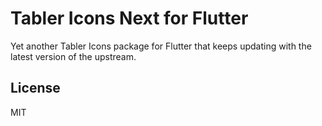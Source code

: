 # Tabler Icons Next for Flutter

Yet another Tabler Icons package for Flutter that keeps updating with the latest version of the upstream.

## License

MIT
